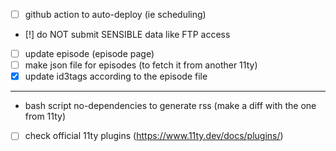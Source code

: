 - [ ] github action to auto-deploy (ie scheduling)
- [!] do NOT submit SENSIBLE data like FTP access
- [ ] update episode <link> (episode page)
- [ ] make json file for episodes (to fetch it from another 11ty)
- [X] update id3tags according to the episode file
---
- bash script no-dependencies to generate rss (make a diff with the one from 11ty)
- [ ] check official 11ty plugins (https://www.11ty.dev/docs/plugins/)
